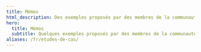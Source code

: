 ```yaml
---
title: Mémos
html_description: Des exemples proposés par des membres de la communauté de ce qu'Open Terms Archive permet de repérer.
hero:
  title: Mémos
  subtitle: Quelques exemples proposés par des membres de la communauté de ce qu'il est possible de repérer avec Open Terms Archive
aliases: /fr/etudes-de-cas/
---
```

